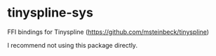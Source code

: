 # tinyspline-sys
FFI bindings for Tinyspline (https://github.com/msteinbeck/tinyspline)

I recommend not using this package directly.
